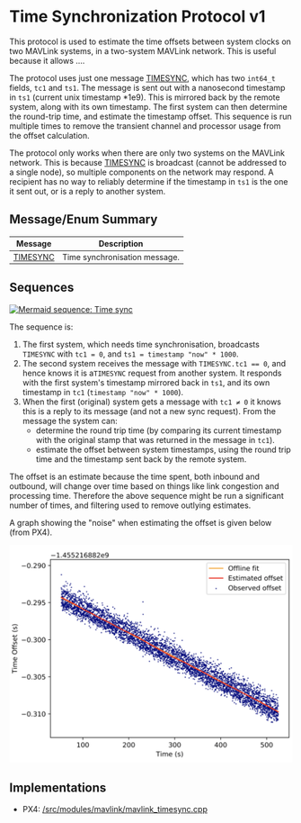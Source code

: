 # Time Synchronization Protocol v1

This protocol is used to estimate the time offsets between system clocks on two MAVLink systems, in a two-system MAVLink network.
This is useful because it allows ....

The protocol uses just one message [TIMESYNC](#TIMESYNC), which has two `int64_t` fields, `tc1` and `ts1`. 
The message is sent out with a nanosecond timestamp in `ts1` (current unix timestamp *1e9).
This is mirrored back by the remote system, along with its own timestamp.
The first system can then determine the round-trip time, and estimate the timestamp offset.
This sequence is run multiple times to remove the transient channel and processor usage from the offset calculation.

The protocol only works when there are only two systems on the MAVLink network.
This is because [TIMESYNC](#TIMESYNC) is broadcast (cannot be addressed to a single node), so multiple components on the network may respond.
A recipient has no way to reliably determine if the timestamp in `ts1` is the one it sent out, or is a reply to another system.


## Message/Enum Summary

Message | Description
-- | --
<a id="TIMESYNC"></a>[TIMESYNC](../messages/common.md#TIMESYNC) | Time synchronisation message.

## Sequences

[![Mermaid sequence: Time sync](https://mermaid.ink/img/pako:eNqFUT1vwjAQ_SsnT0UKKMnoCpaWoQMsdKmU5WpfitXYTu0LFCH-e52EQlWh1tP5-X1ZdxTKaxJSRProyCl6NPgW0N5XDtJpMbBRpkXHsMJdcRMtR3TtmcDvKAxY1tPlIILQe0eWwKqY5xlwLObDAxubcLTt6NBj08Wil0t4flotNy_rB7j7oXJ-D59Q5Hk--Tu0TKFtcxgjR-ASdqvA7NKgnI4Vit8VrtlXg1kaJv99f4sRgu-cBg6mHTIB0y0lG4tMGnxdR2J4Jd4TOVCNV-8xVRqdRSYsBYtGpz0de6wSvCVLlZBp1FRj13AlKndK1K7VyXOpDfsgZI1NpExgx35zcEpIDh19k867PrNOX9YgqSA)](https://mermaid-js.github.io/mermaid-live-editor/edit#pako:eNqFUT1vwjAQ_SsnT0UKKMnoCpaWoQMsdKmU5WpfitXYTu0LFCH-e52EQlWh1tP5-X1ZdxTKaxJSRProyCl6NPgW0N5XDtJpMbBRpkXHsMJdcRMtR3TtmcDvKAxY1tPlIILQe0eWwKqY5xlwLObDAxubcLTt6NBj08Wil0t4flotNy_rB7j7oXJ-D59Q5Hk--Tu0TKFtcxgjR-ASdqvA7NKgnI4Vit8VrtlXg1kaJv99f4sRgu-cBg6mHTIB0y0lG4tMGnxdR2J4Jd4TOVCNV-8xVRqdRSYsBYtGpz0de6wSvCVLlZBp1FRj13AlKndK1K7VyXOpDfsgZI1NpExgx35zcEpIDh19k867PrNOX9YgqSA)

The sequence is:
1. The first system, which needs time synchronisation, broadcasts `TIMESYNC` with `tc1 = 0`, and `ts1 = timestamp "now" * 1000`.
1. The second system receives the message with `TIMESYNC.tc1 == 0`, and hence knows it is a`TIMESYNC` request from another system.
   It responds with the first system's timestamp mirrored back in `ts1`, and its own timestamp in `tc1` (`timestamp "now" * 1000`).
1. When the first (original) system gets a message with `tc1 ≠ 0` it knows this is a reply to its message (and not a new sync request).
   From the message the system can:
   - determine the round trip time (by comparing its current timestamp with the original stamp that was returned in the message in `tc1`).
   - estimate the offset between system timestamps, using the round trip time and the timestamp sent back by the remote system.

The offset is an estimate because the time spent, both inbound and outbound, will change over time based on things like link congestion and processing time.
Therefore the above sequence might be run a significant number of times, and filtering used to remove outlying estimates.

A graph showing the "noise" when estimating the offset is given below (from PX4).

![Timesync offsets](../../assets/protocols/timesync/timesync_offsets_graph.png)

## Implementations

- PX4: [/src/modules/mavlink/mavlink_timesync.cpp](https://github.com/PX4/PX4-Autopilot/blob/master/src/modules/mavlink/mavlink_timesync.cpp)
